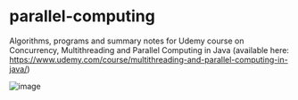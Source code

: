 # parallel-computing
Algorithms, programs and summary notes for Udemy course on Concurrency, Multithreading and Parallel Computing in Java (available here: https://www.udemy.com/course/multithreading-and-parallel-computing-in-java/)

![image](https://user-images.githubusercontent.com/49575091/119435048-c5511b80-bd5c-11eb-80f2-aac6f760f201.png)

